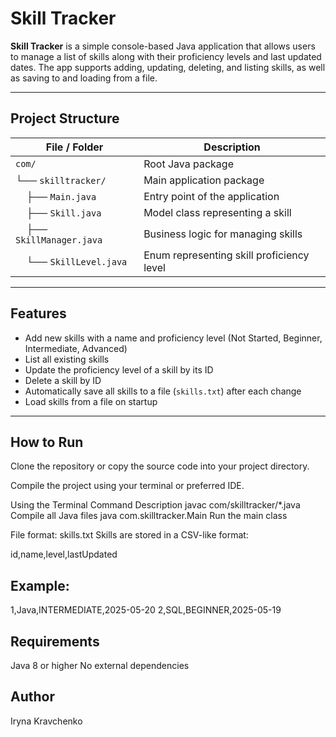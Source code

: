 # Skill Tracker

**Skill Tracker** is a simple console-based Java application that allows users to manage a list of skills along with their proficiency levels and last updated dates. The app supports adding, updating, deleting, and listing skills, as well as saving to and loading from a file.

---

## Project Structure

| File / Folder              | Description                                 |
|---------------------------|---------------------------------------------|
| `com/`                    | Root Java package                           |
| └── `skilltracker/`       | Main application package                    |
| &nbsp;&nbsp;&nbsp;&nbsp;├── `Main.java`         | Entry point of the application           |
| &nbsp;&nbsp;&nbsp;&nbsp;├── `Skill.java`        | Model class representing a skill         |
| &nbsp;&nbsp;&nbsp;&nbsp;├── `SkillManager.java` | Business logic for managing skills       |
| &nbsp;&nbsp;&nbsp;&nbsp;└── `SkillLevel.java`   | Enum representing skill proficiency level|




---

## Features

- Add new skills with a name and proficiency level (Not Started, Beginner, Intermediate, Advanced)  
- List all existing skills  
- Update the proficiency level of a skill by its ID  
- Delete a skill by ID  
- Automatically save all skills to a file (`skills.txt`) after each change  
- Load skills from a file on startup  

---

## How to Run
Clone the repository or copy the source code into your project directory.

Compile the project using your terminal or preferred IDE.

Using the Terminal
Command	Description
javac com/skilltracker/*.java	Compile all Java files
java com.skilltracker.Main	Run the main class

File format: skills.txt
Skills are stored in a CSV-like format:

id,name,level,lastUpdated
## Example:

1,Java,INTERMEDIATE,2025-05-20
2,SQL,BEGINNER,2025-05-19

## Requirements
Java 8 or higher
No external dependencies

## Author
Iryna Kravchenko
